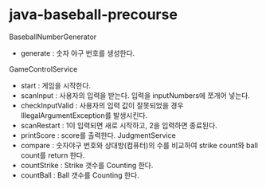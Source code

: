 # java-baseball-precourse

BaseballNumberGenerator
- generate : 숫자 야구 번호를 생성한다.

GameControlService
- start : 게임을 시작한다.
- scanInput : 사용자의 입력을 받는다. 입력을 inputNumbers에 쪼개어 넣는다.
- checkInputValid : 사용자의 입력 값이 잘못되었을 경우 IllegalArgumentException를 발생시킨다.
- scanRestart : 1이 입력되면 새로 시작하고, 2을 입력하면 종료된다.
- printScore : score를 출력한다.
JudgmentService
- compare : 숫자야구 번호와 상대방(컴퓨터)의 수를 비교하여 strike count와 ball count를 return 한다.
- countStrike : Strike 갯수를 Counting 한다.
- countBall : Ball 갯수를 Counting 한다.

